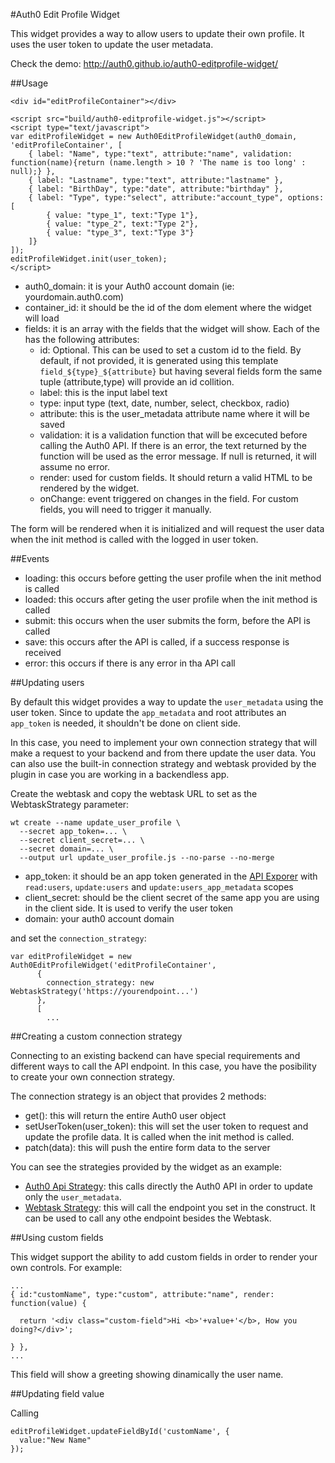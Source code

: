 #Auth0 Edit Profile Widget

This widget provides a way to allow users to update their own profile.
It uses the user token to update the user metadata.

Check the demo: http://auth0.github.io/auth0-editprofile-widget/

##Usage

```
<div id="editProfileContainer"></div>

<script src="build/auth0-editprofile-widget.js"></script>
<script type="text/javascript">
var editProfileWidget = new Auth0EditProfileWidget(auth0_domain, 'editProfileContainer', [
    { label: "Name", type:"text", attribute:"name", validation: function(name){return (name.length > 10 ? 'The name is too long' : null);} },
    { label: "Lastname", type:"text", attribute:"lastname" },
    { label: "BirthDay", type:"date", attribute:"birthday" },
    { label: "Type", type:"select", attribute:"account_type", options:[
        { value: "type_1", text:"Type 1"},
        { value: "type_2", text:"Type 2"},
        { value: "type_3", text:"Type 3"}
    ]}
]);
editProfileWidget.init(user_token);
</script>
```

* auth0_domain: it is your Auth0 account domain (ie: yourdomain.auth0.com)
* container_id: it should be the id of the dom element where the widget will load
* fields: it is an array with the fields that the widget will show. Each of the has the following attributes:
    - id: Optional. This can be used to set a custom id to the field. By default, if not provided, it is generated using this template `field_${type}_${attribute}` but having several fields form the same tuple (attribute,type) will provide an id collition.
    - label: this is the input label text
    - type: input type (text, date, number, select, checkbox, radio)
    - attribute: this is the user_metadata attribute name where it will be saved
    - validation: it is a validation function that will be excecuted before calling the Auth0 API. If there is an error, the text returned by the function will be used as the error message. If null is returned, it will assume no error.
    - render: used for custom fields. It should return a valid HTML to be rendered by the widget.
    - onChange: event triggered on changes in the field. For custom fields, you will need to trigger it manually.

The form will be rendered when it is initialized and will request the user data when the init method is called with the logged in user token. 

##Events

* loading: this occurs before getting the user profile when the init method is called
* loaded: this occurs after geting the user profile when the init method is called
* submit: this occurs when the user submits the form, before the API is called
* save: this occurs after the API is called, if a success response is received
* error: this occurs if there is any error in tha API call

##Updating users 

By default this widget provides a way to update the `user_metadata` using the user token. Since to update the `app_metadata` and root attributes an `app_token` is needed, it shouldn't be done on client side.

In this case, you need to implement your own connection strategy that will make a request to your backend and from there update the user data. You can also use the built-in connection strategy and webtask provided by the plugin in case you are working in a backendless app.

Create the webtask and copy the webtask URL to set as the WebtaskStrategy parameter:

```
wt create --name update_user_profile \
  --secret app_token=... \
  --secret client_secret=... \
  --secret domain=... \
  --output url update_user_profile.js --no-parse --no-merge
```

- app_token: it should be an app token generated in the [API Exporer](auth0.com/docs/api/v2) with `read:users`, `update:users` and `update:users_app_metadata` scopes
- client_secret: should be the client secret of the same app you are using in the client side. It is used to verify the user token
- domain: your auth0 account domain

and set the `connection_strategy`:

```
var editProfileWidget = new Auth0EditProfileWidget('editProfileContainer', 
      {
        connection_strategy: new WebtaskStrategy('https://yourendpoint...')
      },
      [
        ...
```

##Creating a custom connection strategy

Connecting to an existing backend can have special requirements and different ways to call the API endpoint. In this case, you have the posibility to create your own connection strategy.

The connection strategy is an object that provides 2 methods:
- get(): this will return the entire Auth0 user object
- setUserToken(user_token): this will set the user token to request and update the profile data. It is called when the init method is called.
- patch(data): this will push the entire form data to the server

You can see the strategies provided by the widget as an example:
- [Auth0 Api Strategy](https://github.com/auth0/auth0-editprofile-widget/blob/master/lib/ConnectionStrategy/Auth0ApiStrategy.js): this calls directly the Auth0 API in order to update only the `user_metadata`.
- [Webtask Strategy](https://github.com/auth0/auth0-editprofile-widget/blob/master/lib/ConnectionStrategy/WebtaskStrategy.js): this will call the endpoint you set in the construct. It can be used to call any othe endpoint besides the Webtask.

##Using custom fields

This widget support the ability to add custom fields in order to render your own controls. For example:

```
...
{ id:"customName", type:"custom", attribute:"name", render: function(value) {

  return '<div class="custom-field">Hi <b>'+value+'</b>, How you doing?</div>';

} },
...
```

This field will show a greeting showing dinamically the user name.

##Updating field value

Calling

```
editProfileWidget.updateFieldById('customName', {
  value:"New Name"
});
```
